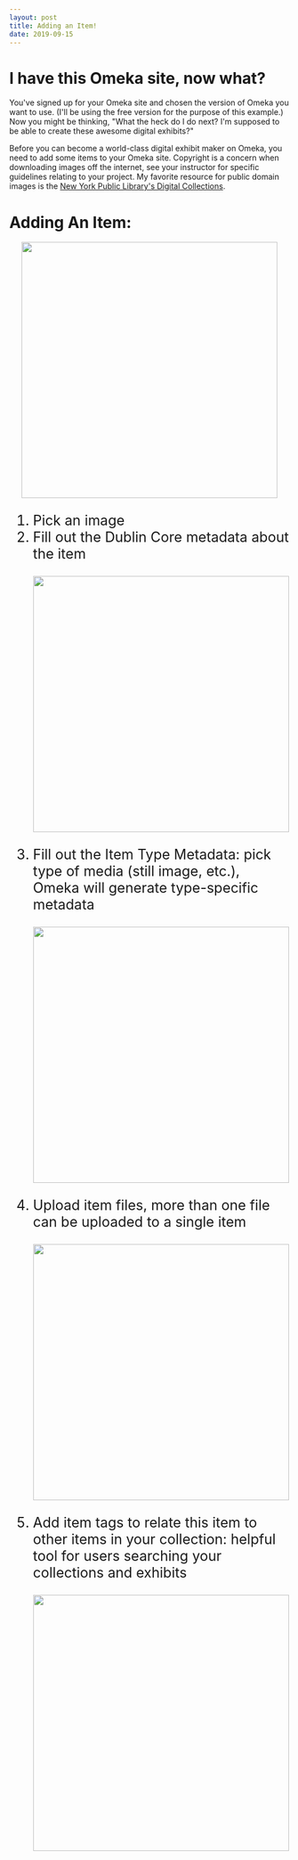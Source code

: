```yaml
---
layout: post
title: Adding an Item!
date: 2019-09-15
---
```

# I have this Omeka site, now what? #

You've signed up for your Omeka site and chosen the version of Omeka you want to use. (I'll be using the free version for the purpose of this example.) Now you might be thinking, "What the heck do I do next? I'm supposed to be able to create these awesome digital exhibits?"

Before you can become a world-class digital exhibit maker on Omeka, you need to add some items to your Omeka site. Copyright is a concern when downloading images off the internet, see your instructor for specific guidelines relating to your project. My favorite resource for public domain images is the [New York Public Library's Digital Collections](https://digitalcollections.nypl.org/).

# Adding An Item: #

<p align="center">
  <img width="460" src="https://user-images.githubusercontent.com/54911846/65245456-a9db3b00-daba-11e9-8bc1-099f5d63ae57.png"> 
</p>
<ol style="font-size:25px;">
  <li>Pick an image</li>
  <li>Fill out the Dublin Core metadata about the item</li>
  <p align="center">
    <img width="460" src="https://user-images.githubusercontent.com/54911846/65245643-f3c42100-daba-11e9-8757-8e239395e64e.png">
   </p>
  <li>Fill out the Item Type Metadata: pick type of media (still image, etc.), Omeka will generate type-specific metadata</li>
   <p align="center">
    <img width="460" src="https://user-images.githubusercontent.com/54911846/65245764-35ed6280-dabb-11e9-959b-fd7ddbf1419b.png">
   </p>
  <li>Upload item files, more than one file can be uploaded to a single item</li>
  <p align="center">
    <img width="460" src="https://user-images.githubusercontent.com/54911846/65245879-6cc37880-dabb-11e9-9eab-3f749c855153.png">
   </p>
  <li>Add item tags to relate this item to other items in your collection: helpful tool for users searching your collections and exhibits</li>
  <p align="center">
    <img width="460" src="https://user-images.githubusercontent.com/54911846/65245988-a72d1580-dabb-11e9-973c-9c965797ade4.png">
  </p>
</ol>
